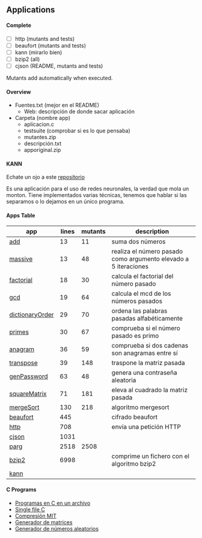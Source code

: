 ## Applications

#### Complete
 - [ ] http (mutants and tests)
 - [ ] beaufort (mutants and tests)
 - [ ] kann (mirarlo bien)
 - [ ] bzip2 (all)
 - [ ] cjson (README, mutants and tests)

 Mutants add automatically when executed.


#### Overview
 - Fuentes.txt (mejor en el README)
     - Web: descripción de donde sacar aplicación
 - Carpeta (nombre app)
     - aplicacion.c
     - testsuite (comprobar si es lo que pensaba)
     - mutantes.zip
     - descripción.txt
     - apporiginal.zip

#### KANN
Echate un ojo a este [repositorio](https://github.com/attractivechaos/kann/tree/master/examples)

Es una aplicación para el uso de redes neuronales, la verdad que mola un monton. Tiene implementados varias técnicas, tenemos que hablar si las separamos o lo dejamos en un único programa.

#### Apps Table

| app | lines | mutants | description |
| ----------- | ----------- | ----------- | ----------- |
| [add](https://github.com/MartindlHeras/TFG_I/edit/main/apps/add) | 13 | 11 | suma dos números |
| [massive](https://github.com/MartindlHeras/TFG_I/edit/main/apps/massive) | 13 | 48 | realiza el número pasado como argumento elevado a 5 iteraciones |
| [factorial](https://github.com/MartindlHeras/TFG_I/edit/main/apps/factorial) | 18 | 30 | calcula el factorial del número pasado |
| [gcd](https://github.com/MartindlHeras/TFG_I/edit/main/apps/gcd) | 19 | 64 | calcula el mcd de los números pasados |
| [dictionaryOrder](https://github.com/MartindlHeras/TFG_I/edit/main/apps/dictionaryOrder) | 29 | 70 | ordena las palabras pasadas alfabéticamente |
| [primes](https://github.com/MartindlHeras/TFG_I/edit/main/apps/primes) | 30 | 67 | comprueba si el número pasado es primo |
| [anagram](https://github.com/MartindlHeras/TFG_I/edit/main/apps/anagram) | 36 | 59 | comprueba si dos cadenas son anagramas entre sí |
| [transpose](https://github.com/MartindlHeras/TFG_I/edit/main/apps/transpose) | 39 | 148 | traspone la matriz pasada |
| [genPassword](https://github.com/MartindlHeras/TFG_I/edit/main/apps/genPassword) | 63 | 48 | genera una contraseña aleatoria |
| [squareMatrix](https://github.com/MartindlHeras/TFG_I/edit/main/apps/squareMatrix) | 71 | 181 | eleva al cuadrado la matriz pasada |
| [mergeSort](https://github.com/MartindlHeras/TFG_I/edit/main/apps/mergeSort) | 130 | 218 | algoritmo mergesort |
| [beaufort](https://github.com/MartindlHeras/TFG_I/edit/main/apps/beaufort) | 445 | | cifrado beaufort |
| [http](https://github.com/MartindlHeras/TFG_I/edit/main/apps/http) | 708 | | envía una petición HTTP |
| [cjson](https://github.com/MartindlHeras/TFG_I/edit/main/apps/cjson) | 1031 | | |
| [parg](https://github.com/MartindlHeras/TFG_I/edit/main/apps/parg) | 2518 | 2508 |  |
| [bzip2](https://github.com/MartindlHeras/TFG_I/edit/main/apps/bzip2) | 6998 | | comprime un fichero con el algoritmo bzip2 |
| [kann](https://github.com/MartindlHeras/TFG_I/edit/main/apps/kann) | | | |

#### C Programs
 - [Programas en C en un archivo](https://github.com/nothings/single_file_libs)
 - [Single file C](https://www.programiz.com/c-programming/examples)
 - [Compresión MIT](https://people.csail.mit.edu/smcc/projects/single-file-programs/)
 - [Generador de matrices](https://onlinemathtools.com/generate-random-matrix)
 - [Generador de números aleatorios](https://www.random.org/sequences/?min=1&max=100&col=1&format=html&rnd=new)

